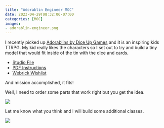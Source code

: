 ```yaml
---
title: "Adorablin Engineer MOC"
date: 2023-04-29T08:32:06-07:00
categories: [MOC]
images:
- adorablin-engineer.png
---
```


I recently picked up [Adorablins by Dice Up Games](https://www.diceupgames.com/adorablins/) and it is an inspiring kids TTRPG. My kid really likes the characters so I set out to try and build a tiny model that would fit inside of the tin with the dice and cards.

<!--- [Rebrickable Page]()-->
- [Studio File](/adorablin-engineer.io)
- [PDF Instructions](/adorablin-engineer.pdf)
- [Webrick Wishlist](https://www.webrick.com/wp_collection/share/CCVtNDC9fCPQfUrFJ6KBx7e6KlvRDCuh/)

And mission accomplished, it fits!

Well, I need to order some parts that work right but you get the idea.


![](/adorablin-tin.jpg)

Let me know what you think and I will build some additional classes.

![](/adorablin-engineer.png)



